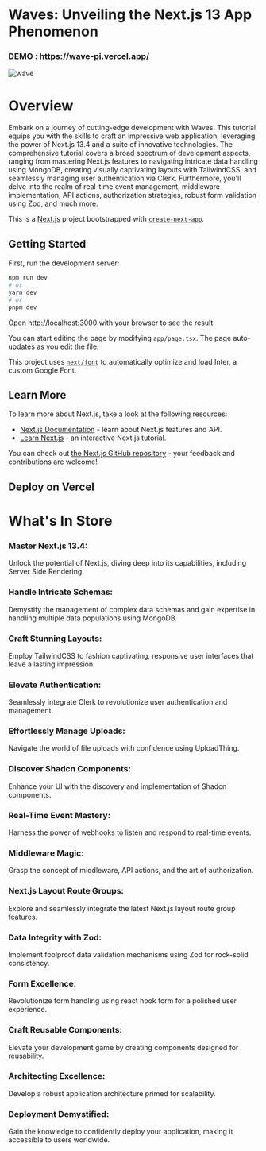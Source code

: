 # Waves: Unveiling the Next.js 13 App Phenomenon
### DEMO : https://wave-pi.vercel.app/
![wave](https://github.com/MohamedBoukthir/Wave/assets/124532428/999fc90d-9037-403c-90dc-ee8e57302914)

# Overview
Embark on a journey of cutting-edge development with Waves. This tutorial equips you with the skills to craft an impressive web application, leveraging the power of Next.js 13.4 and a suite of innovative technologies. The comprehensive tutorial covers a broad spectrum of development aspects, ranging from mastering Next.js features to navigating intricate data handling using MongoDB, creating visually captivating layouts with TailwindCSS, and seamlessly managing user authentication via Clerk. Furthermore, you'll delve into the realm of real-time event management, middleware implementation, API actions, authorization strategies, robust form validation using Zod, and much more.

This is a [Next.js](https://nextjs.org/) project bootstrapped with [`create-next-app`](https://github.com/vercel/next.js/tree/canary/packages/create-next-app).

## Getting Started

First, run the development server:

```bash
npm run dev
# or
yarn dev
# or
pnpm dev
```

Open [http://localhost:3000](http://localhost:3000) with your browser to see the result.

You can start editing the page by modifying `app/page.tsx`. The page auto-updates as you edit the file.

This project uses [`next/font`](https://nextjs.org/docs/basic-features/font-optimization) to automatically optimize and load Inter, a custom Google Font.

## Learn More

To learn more about Next.js, take a look at the following resources:

- [Next.js Documentation](https://nextjs.org/docs) - learn about Next.js features and API.
- [Learn Next.js](https://nextjs.org/learn) - an interactive Next.js tutorial.

You can check out [the Next.js GitHub repository](https://github.com/vercel/next.js/) - your feedback and contributions are welcome!

## Deploy on Vercel

# What's In Store

### Master Next.js 13.4:
Unlock the potential of Next.js, diving deep into its capabilities, including Server Side Rendering.
### Handle Intricate Schemas:
Demystify the management of complex data schemas and gain expertise in handling multiple data populations using MongoDB.
### Craft Stunning Layouts:
Employ TailwindCSS to fashion captivating, responsive user interfaces that leave a lasting impression.
### Elevate Authentication:
Seamlessly integrate Clerk to revolutionize user authentication and management.
### Effortlessly Manage Uploads:
Navigate the world of file uploads with confidence using UploadThing.
### Discover Shadcn Components:
Enhance your UI with the discovery and implementation of Shadcn components.
### Real-Time Event Mastery:
Harness the power of webhooks to listen and respond to real-time events.
### Middleware Magic:
Grasp the concept of middleware, API actions, and the art of authorization.
### Next.js Layout Route Groups:
Explore and seamlessly integrate the latest Next.js layout route group features.
### Data Integrity with Zod:
Implement foolproof data validation mechanisms using Zod for rock-solid consistency.
### Form Excellence:
Revolutionize form handling using react hook form for a polished user experience.
### Craft Reusable Components:
Elevate your development game by creating components designed for reusability.
### Architecting Excellence:
Develop a robust application architecture primed for scalability.
### Deployment Demystified:
Gain the knowledge to confidently deploy your application, making it accessible to users worldwide.
